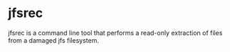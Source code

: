 # jfsrec
jfsrec is a command line tool that performs a read-only extraction of files from a damaged jfs filesystem.
